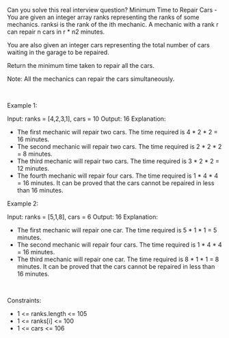 Can you solve this real interview question? Minimum Time to Repair Cars - You are given an integer array ranks representing the ranks of some mechanics. ranksi is the rank of the ith mechanic. A mechanic with a rank r can repair n cars in r * n2 minutes.

You are also given an integer cars representing the total number of cars waiting in the garage to be repaired.

Return the minimum time taken to repair all the cars.

Note: All the mechanics can repair the cars simultaneously.

 

Example 1:


Input: ranks = [4,2,3,1], cars = 10
Output: 16
Explanation: 
- The first mechanic will repair two cars. The time required is 4 * 2 * 2 = 16 minutes.
- The second mechanic will repair two cars. The time required is 2 * 2 * 2 = 8 minutes.
- The third mechanic will repair two cars. The time required is 3 * 2 * 2 = 12 minutes.
- The fourth mechanic will repair four cars. The time required is 1 * 4 * 4 = 16 minutes.
It can be proved that the cars cannot be repaired in less than 16 minutes.​​​​​


Example 2:


Input: ranks = [5,1,8], cars = 6
Output: 16
Explanation: 
- The first mechanic will repair one car. The time required is 5 * 1 * 1 = 5 minutes.
- The second mechanic will repair four cars. The time required is 1 * 4 * 4 = 16 minutes.
- The third mechanic will repair one car. The time required is 8 * 1 * 1 = 8 minutes.
It can be proved that the cars cannot be repaired in less than 16 minutes.​​​​​


 

Constraints:

 * 1 <= ranks.length <= 105
 * 1 <= ranks[i] <= 100
 * 1 <= cars <= 106